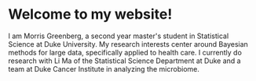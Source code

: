 # Welcome to my website!

I am Morris Greenberg, a second year master's student in Statistical Science at Duke University. My research interests center around Bayesian methods for large data, specifically applied to health care. I currently do research with Li Ma of the Statistical Science Department at Duke and a team at Duke Cancer Institute in analyzing the microbiome.
